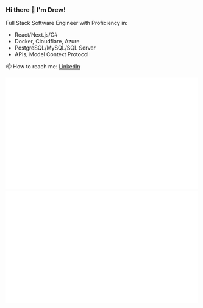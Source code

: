 ### Hi there 👋 I'm Drew!


Full Stack Software Engineer with Proficiency in:
- React/Next.js/C#
- Docker, Cloudflare, Azure
- PostgreSQL/MySQL/SQL Server
- APIs, Model Context Protocol

📫 How to reach me: [LinkedIn](https://www.linkedin.com/in/drew-ponce/)

![](https://raw.githubusercontent.com/drewdevvv/github-stats/master/generated/overview.svg)
![](https://raw.githubusercontent.com/drewdevvV/github-stats/master/generated/languages.svg)
